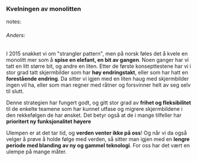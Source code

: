 ### Kvelningen av monolitten


notes:
###### Anders:

I 2015 snakket vi om "strangler pattern", men på norsk føles det å kvele en monolitt mer som å **spise en elefant, en bit av gangen**. Noen ganger har vi tatt en litt større bit, og andre en liten. Etter de første konsepttestene har vi i stor grad tatt skjermbilder som har **høy
endringstakt**, eller som har hatt en **forestående endring**. Da sitter vi igjen med en liten haug med skjermbilder ingen vil ha, eller som man regner med råtner og forsvinner helt av seg selv til slutt.

Denne strategien har fungert godt, og gitt stor grad av **frihet og fleksibilitet** til de enkelte teamene som har kunnet utfase og migrere skjermbildene i den rekkefølgen de har ønsket. Det betyr også at de i mange tilfeller har **prioritert ny funksjonalitet høyere**

Ulempen er at det tar tid, og **verden venter ikke på oss**! Og når vi da også velger å prøve å holde følge med verden, så sitter man igjen med en **lengre periode med blanding av ny og gammel teknologi**. For oss har det vært en ulempe på mange måter.
